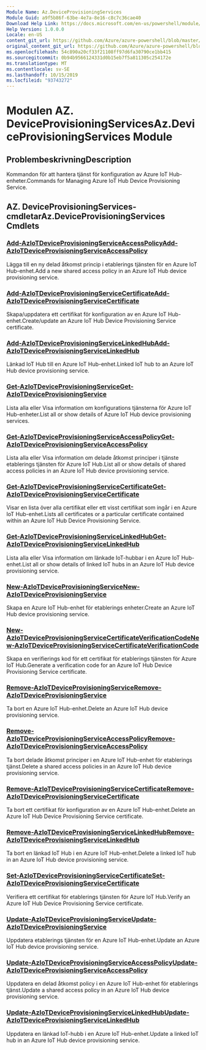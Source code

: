 ```yaml
---
Module Name: Az.DeviceProvisioningServices
Module Guid: a9f5b86f-63be-4e7a-8e16-c8c7c36cae40
Download Help Link: https://docs.microsoft.com/en-us/powershell/module/az.deviceprovisioningservices
Help Version: 1.0.0.0
Locale: en-US
content_git_url: https://github.com/Azure/azure-powershell/blob/master/src/DeviceProvisioningServices/DeviceProvisioningServices/help/Az.DeviceProvisioningServices.md
original_content_git_url: https://github.com/Azure/azure-powershell/blob/master/src/DeviceProvisioningServices/DeviceProvisioningServices/help/Az.DeviceProvisioningServices.md
ms.openlocfilehash: 54c890a20cf33f21108ff97d6fa30790ce1bb415
ms.sourcegitcommit: 0b94b9566124331d0b15eb7f5a811305c254172e
ms.translationtype: MT
ms.contentlocale: sv-SE
ms.lasthandoff: 10/15/2019
ms.locfileid: "93743272"
---
```

# <span data-ttu-id="5f3d6-101">Modulen AZ. DeviceProvisioningServices</span><span class="sxs-lookup"><span data-stu-id="5f3d6-101">Az.DeviceProvisioningServices Module</span></span>
## <span data-ttu-id="5f3d6-102">Problembeskrivning</span><span class="sxs-lookup"><span data-stu-id="5f3d6-102">Description</span></span>
<span data-ttu-id="5f3d6-103">Kommandon för att hantera tjänst för konfiguration av Azure IoT Hub-enheter.</span><span class="sxs-lookup"><span data-stu-id="5f3d6-103">Commands for Managing Azure IoT Hub Device Provisioning Service.</span></span>

## <span data-ttu-id="5f3d6-104">AZ. DeviceProvisioningServices-cmdletar</span><span class="sxs-lookup"><span data-stu-id="5f3d6-104">Az.DeviceProvisioningServices Cmdlets</span></span>
### [<span data-ttu-id="5f3d6-105">Add-AzIoTDeviceProvisioningServiceAccessPolicy</span><span class="sxs-lookup"><span data-stu-id="5f3d6-105">Add-AzIoTDeviceProvisioningServiceAccessPolicy</span></span>](Add-AzIoTDeviceProvisioningServiceAccessPolicy.md)
<span data-ttu-id="5f3d6-106">Lägga till en ny delad åtkomst princip i etablerings tjänsten för en Azure IoT Hub-enhet.</span><span class="sxs-lookup"><span data-stu-id="5f3d6-106">Add a new shared access policy in an Azure IoT Hub device provisioning service.</span></span>

### [<span data-ttu-id="5f3d6-107">Add-AzIoTDeviceProvisioningServiceCertificate</span><span class="sxs-lookup"><span data-stu-id="5f3d6-107">Add-AzIoTDeviceProvisioningServiceCertificate</span></span>](Add-AzIoTDeviceProvisioningServiceCertificate.md)
<span data-ttu-id="5f3d6-108">Skapa/uppdatera ett certifikat för konfiguration av en Azure IoT Hub-enhet.</span><span class="sxs-lookup"><span data-stu-id="5f3d6-108">Create/update an Azure IoT Hub Device Provisioning Service certificate.</span></span>

### [<span data-ttu-id="5f3d6-109">Add-AzIoTDeviceProvisioningServiceLinkedHub</span><span class="sxs-lookup"><span data-stu-id="5f3d6-109">Add-AzIoTDeviceProvisioningServiceLinkedHub</span></span>](Add-AzIoTDeviceProvisioningServiceLinkedHub.md)
<span data-ttu-id="5f3d6-110">Länkad IoT Hub till en Azure IoT Hub-enhet.</span><span class="sxs-lookup"><span data-stu-id="5f3d6-110">Linked IoT hub to an Azure IoT Hub device provisioning service.</span></span>

### [<span data-ttu-id="5f3d6-111">Get-AzIoTDeviceProvisioningService</span><span class="sxs-lookup"><span data-stu-id="5f3d6-111">Get-AzIoTDeviceProvisioningService</span></span>](Get-AzIoTDeviceProvisioningService.md)
<span data-ttu-id="5f3d6-112">Lista alla eller Visa information om konfigurations tjänsterna för Azure IoT Hub-enheter.</span><span class="sxs-lookup"><span data-stu-id="5f3d6-112">List all or show details of Azure IoT Hub device provisioning services.</span></span>

### [<span data-ttu-id="5f3d6-113">Get-AzIoTDeviceProvisioningServiceAccessPolicy</span><span class="sxs-lookup"><span data-stu-id="5f3d6-113">Get-AzIoTDeviceProvisioningServiceAccessPolicy</span></span>](Get-AzIoTDeviceProvisioningServiceAccessPolicy.md)
<span data-ttu-id="5f3d6-114">Lista alla eller Visa information om delade åtkomst principer i tjänste etablerings tjänsten för Azure IoT Hub.</span><span class="sxs-lookup"><span data-stu-id="5f3d6-114">List all or show details of shared access policies in an Azure IoT Hub device provisioning service.</span></span>

### [<span data-ttu-id="5f3d6-115">Get-AzIoTDeviceProvisioningServiceCertificate</span><span class="sxs-lookup"><span data-stu-id="5f3d6-115">Get-AzIoTDeviceProvisioningServiceCertificate</span></span>](Get-AzIoTDeviceProvisioningServiceCertificate.md)
<span data-ttu-id="5f3d6-116">Visar en lista över alla certifikat eller ett visst certifikat som ingår i en Azure IoT Hub-enhet.</span><span class="sxs-lookup"><span data-stu-id="5f3d6-116">Lists all certificates or a particular certificate contained within an Azure IoT Hub Device Provisioning Service.</span></span>

### [<span data-ttu-id="5f3d6-117">Get-AzIoTDeviceProvisioningServiceLinkedHub</span><span class="sxs-lookup"><span data-stu-id="5f3d6-117">Get-AzIoTDeviceProvisioningServiceLinkedHub</span></span>](Get-AzIoTDeviceProvisioningServiceLinkedHub.md)
<span data-ttu-id="5f3d6-118">Lista alla eller Visa information om länkade IoT-hubbar i en Azure IoT Hub-enhet.</span><span class="sxs-lookup"><span data-stu-id="5f3d6-118">List all or show details of linked IoT hubs in an Azure IoT Hub device provisioning service.</span></span>

### [<span data-ttu-id="5f3d6-119">New-AzIoTDeviceProvisioningService</span><span class="sxs-lookup"><span data-stu-id="5f3d6-119">New-AzIoTDeviceProvisioningService</span></span>](New-AzIoTDeviceProvisioningService.md)
<span data-ttu-id="5f3d6-120">Skapa en Azure IoT Hub-enhet för etablerings enheter.</span><span class="sxs-lookup"><span data-stu-id="5f3d6-120">Create an Azure IoT Hub device provisioning service.</span></span>

### [<span data-ttu-id="5f3d6-121">New-AzIoTDeviceProvisioningServiceCertificateVerificationCode</span><span class="sxs-lookup"><span data-stu-id="5f3d6-121">New-AzIoTDeviceProvisioningServiceCertificateVerificationCode</span></span>](New-AzIoTDeviceProvisioningServiceCertificateVerificationCode.md)
<span data-ttu-id="5f3d6-122">Skapa en verifierings kod för ett certifikat för etablerings tjänsten för Azure IoT Hub.</span><span class="sxs-lookup"><span data-stu-id="5f3d6-122">Generate a verification code for an Azure IoT Hub Device Provisioning Service certificate.</span></span>

### [<span data-ttu-id="5f3d6-123">Remove-AzIoTDeviceProvisioningService</span><span class="sxs-lookup"><span data-stu-id="5f3d6-123">Remove-AzIoTDeviceProvisioningService</span></span>](Remove-AzIoTDeviceProvisioningService.md)
<span data-ttu-id="5f3d6-124">Ta bort en Azure IoT Hub-enhet.</span><span class="sxs-lookup"><span data-stu-id="5f3d6-124">Delete an Azure IoT Hub device provisioning service.</span></span>

### [<span data-ttu-id="5f3d6-125">Remove-AzIoTDeviceProvisioningServiceAccessPolicy</span><span class="sxs-lookup"><span data-stu-id="5f3d6-125">Remove-AzIoTDeviceProvisioningServiceAccessPolicy</span></span>](Remove-AzIoTDeviceProvisioningServiceAccessPolicy.md)
<span data-ttu-id="5f3d6-126">Ta bort delade åtkomst principer i en Azure IoT Hub-enhet för etablerings tjänst.</span><span class="sxs-lookup"><span data-stu-id="5f3d6-126">Delete a shared access policies in an Azure IoT Hub device provisioning service.</span></span>

### [<span data-ttu-id="5f3d6-127">Remove-AzIoTDeviceProvisioningServiceCertificate</span><span class="sxs-lookup"><span data-stu-id="5f3d6-127">Remove-AzIoTDeviceProvisioningServiceCertificate</span></span>](Remove-AzIoTDeviceProvisioningServiceCertificate.md)
<span data-ttu-id="5f3d6-128">Ta bort ett certifikat för konfiguration av en Azure IoT Hub-enhet.</span><span class="sxs-lookup"><span data-stu-id="5f3d6-128">Delete an Azure IoT Hub Device Provisioning Service certificate.</span></span>

### [<span data-ttu-id="5f3d6-129">Remove-AzIoTDeviceProvisioningServiceLinkedHub</span><span class="sxs-lookup"><span data-stu-id="5f3d6-129">Remove-AzIoTDeviceProvisioningServiceLinkedHub</span></span>](Remove-AzIoTDeviceProvisioningServiceLinkedHub.md)
<span data-ttu-id="5f3d6-130">Ta bort en länkad IoT Hub i en Azure IoT Hub-enhet.</span><span class="sxs-lookup"><span data-stu-id="5f3d6-130">Delete a linked IoT hub in an Azure IoT Hub device provisioning service.</span></span>

### [<span data-ttu-id="5f3d6-131">Set-AzIoTDeviceProvisioningServiceCertificate</span><span class="sxs-lookup"><span data-stu-id="5f3d6-131">Set-AzIoTDeviceProvisioningServiceCertificate</span></span>](Set-AzIoTDeviceProvisioningServiceCertificate.md)
<span data-ttu-id="5f3d6-132">Verifiera ett certifikat för etablerings tjänsten för Azure IoT Hub.</span><span class="sxs-lookup"><span data-stu-id="5f3d6-132">Verify an Azure IoT Hub Device Provisioning Service certificate.</span></span>

### [<span data-ttu-id="5f3d6-133">Update-AzIoTDeviceProvisioningService</span><span class="sxs-lookup"><span data-stu-id="5f3d6-133">Update-AzIoTDeviceProvisioningService</span></span>](Update-AzIoTDeviceProvisioningService.md)
<span data-ttu-id="5f3d6-134">Uppdatera etablerings tjänsten för en Azure IoT Hub-enhet.</span><span class="sxs-lookup"><span data-stu-id="5f3d6-134">Update an Azure IoT Hub device provisioning service.</span></span>

### [<span data-ttu-id="5f3d6-135">Update-AzIoTDeviceProvisioningServiceAccessPolicy</span><span class="sxs-lookup"><span data-stu-id="5f3d6-135">Update-AzIoTDeviceProvisioningServiceAccessPolicy</span></span>](Update-AzIoTDeviceProvisioningServiceAccessPolicy.md)
<span data-ttu-id="5f3d6-136">Uppdatera en delad åtkomst policy i en Azure IoT Hub-enhet för etablerings tjänst.</span><span class="sxs-lookup"><span data-stu-id="5f3d6-136">Update a shared access policy in an Azure IoT Hub device provisioning service.</span></span>

### [<span data-ttu-id="5f3d6-137">Update-AzIoTDeviceProvisioningServiceLinkedHub</span><span class="sxs-lookup"><span data-stu-id="5f3d6-137">Update-AzIoTDeviceProvisioningServiceLinkedHub</span></span>](Update-AzIoTDeviceProvisioningServiceLinkedHub.md)
<span data-ttu-id="5f3d6-138">Uppdatera en länkad IoT-hubb i en Azure IoT Hub-enhet.</span><span class="sxs-lookup"><span data-stu-id="5f3d6-138">Update a linked IoT hub in an Azure IoT Hub device provisioning service.</span></span>

